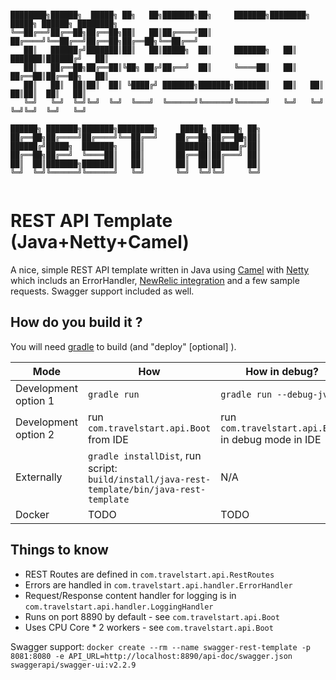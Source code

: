 ```  

████████╗██████╗  █████╗ ██╗   ██╗███████╗██╗     ███████╗████████╗ █████╗ ██████╗ ████████╗
╚══██╔══╝██╔══██╗██╔══██╗██║   ██║██╔════╝██║     ██╔════╝╚══██╔══╝██╔══██╗██╔══██╗╚══██╔══╝
   ██║   ██████╔╝███████║██║   ██║█████╗  ██║     ███████╗   ██║   ███████║██████╔╝   ██║   
   ██║   ██╔══██╗██╔══██║╚██╗ ██╔╝██╔══╝  ██║     ╚════██║   ██║   ██╔══██║██╔══██╗   ██║   
   ██║   ██║  ██║██║  ██║ ╚████╔╝ ███████╗███████╗███████║   ██║   ██║  ██║██║  ██║   ██║   
   ╚═╝   ╚═╝  ╚═╝╚═╝  ╚═╝  ╚═══╝  ╚══════╝╚══════╝╚══════╝   ╚═╝   ╚═╝  ╚═╝╚═╝  ╚═╝   ╚═╝   
                                                                                            
██████╗ ███████╗███████╗████████╗     █████╗ ██████╗ ██╗                                    
██╔══██╗██╔════╝██╔════╝╚══██╔══╝    ██╔══██╗██╔══██╗██║                                    
██████╔╝█████╗  ███████╗   ██║       ███████║██████╔╝██║                                    
██╔══██╗██╔══╝  ╚════██║   ██║       ██╔══██║██╔═══╝ ██║                                    
██║  ██║███████╗███████║   ██║       ██║  ██║██║     ██║                                    
╚═╝  ╚═╝╚══════╝╚══════╝   ╚═╝       ╚═╝  ╚═╝╚═╝     ╚═╝                                    
                                                                                            
```       
                                                                 
REST API Template (Java+Netty+Camel)
=====================================

A nice, simple REST API template written in Java using [Camel](http://camel.apache.org/) with [Netty](https://github.com/netty/netty) which includs an ErrorHandler, [NewRelic integration](https://newrelic.com/) and a few sample requests. Swagger support included as well.

## How do you build it ?

You will need [gradle](https://gradle.org/) to build (and "deploy" [optional] ). 

Mode | How | How in debug?
--- | --- | ---
Development option 1| `gradle run` | `gradle run --debug-jvm`
Development option 2| run `com.travelstart.api.Boot` from IDE | run `com.travelstart.api.Boot` in debug mode in IDE
Externally | `gradle installDist`, run script: `build/install/java-rest-template/bin/java-rest-template` | N/A
Docker | TODO | TODO

## Things to know
- REST Routes are defined in `com.travelstart.api.RestRoutes`
- Errors are handled in `com.travelstart.api.handler.ErrorHandler`
- Request/Response content handler for logging is in `com.travelstart.api.handler.LoggingHandler`
- Runs on port 8890 by default - see `com.travelstart.api.Boot`
- Uses CPU Core * 2 workers - see `com.travelstart.api.Boot`

Swagger support:
`docker create --rm --name swagger-rest-template -p 8081:8080 -e API_URL=http://localhost:8890/api-doc/swagger.json swaggerapi/swagger-ui:v2.2.9`

